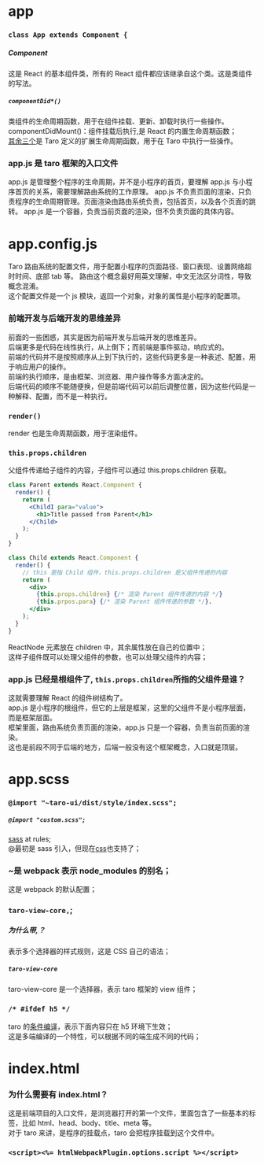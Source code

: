 # app

### `class App extends Component {`

##### Component

这是 React 的基本组件类，所有的 React 组件都应该继承自这个类。这是类组件的写法。

##### `componentDid*()`

类组件的生命周期函数，用于在组件挂载、更新、卸载时执行一些操作。  
componentDidMount()：组件挂载后执行,是 React 的内置生命周期函数；  
[其余三个](https://docs.taro.zone/en/docs/react-page/#componentdidshow-)是 Taro 定义的扩展生命周期函数，用于在 Taro 中执行一些操作。

### app.js 是 taro 框架的入口文件

app.js 是管理整个程序的生命周期，并不是小程序的首页，要理解 app.js 与小程序首页的关系，需要理解路由系统的工作原理。
app.js 不负责页面的渲染，只负责程序的生命周期管理。页面渲染由路由系统负责，包括首页，以及各个页面的跳转。
app.js 是一个容器，负责当前页面的渲染，但不负责页面的具体内容。

# app.config.js

Taro 路由系统的配置文件，用于配置小程序的页面路径、窗口表现、设置网络超时时间、底部 tab 等。
路由这个概念最好用英文理解，中文无法区分词性，导致概念混淆。  
这个配置文件是一个 js 模块，返回一个对象，对象的属性是小程序的配置项。

### 前端开发与后端开发的思维差异

前面的一些困惑，其实是因为前端开发与后端开发的思维差异。  
后端更多是代码在线性执行，从上倒下；而前端是事件驱动，响应式的。  
前端的代码并不是按照顺序从上到下执行的，这些代码更多是一种表述、配置，用于响应用户的操作。  
前端的执行顺序，是由框架、浏览器、用户操作等多方面决定的。  
后端代码的顺序不能随便换，但是前端代码可以前后调整位置，因为这些代码是一种解释、配置，而不是一种执行。

### `render()`

render 也是生命周期函数，用于渲染组件。

### `this.props.children`

父组件传递给子组件的内容，子组件可以通过 this.props.children 获取。

```jsx
class Parent extends React.Component {
  render() {
    return (
      <ChildI para="value">
        <h1>Title passed from Parent</h1>
      </Child>
    );
  }
}

class Child extends React.Component {
  render() {
    // this 是指 Child 组件，this.props.children 是父组件传递的内容
    return (
      <div>
        {this.props.children} {/* 渲染 Parent 组件传递的内容 */}
        {this.prpos.para} {/* 渲染 Parent 组件传递的参数 */}.
      </div>
    );
  }
}
```

ReactNode 元素放在 children 中，其余属性放在自己的位置中；  
这样子组件既可以处理父组件的参数，也可以处理父组件的内容；

### app.js 已经是根组件了, `this.props.children`所指的父组件是谁？

这就需要理解 React 的组件树结构了。  
app.js 是小程序的根组件，但它的上层是框架，这里的父组件不是小程序层面，而是框架层面。  
框架里面，路由系统负责页面的渲染，app.js 只是一个容器，负责当前页面的渲染。  
这也是前段不同于后端的地方，后端一般没有这个框架概念，入口就是顶层。

# app.scss

### `@import "~taro-ui/dist/style/index.scss";`

##### `@import "custom.scss";`

[sass](https://sass-lang.com/documentation/at-rules/) at rules;  
@最初是 sass 引入，但现在[css](https://developer.mozilla.org/en-US/docs/Web/CSS/@charset)也支持了；

### ~是 webpack 表示 node_modules 的别名；

这是 webpack 的默认配置；

### `taro-view-core,`;

##### 为什么带,？

表示多个选择器的样式规则，这是 CSS 自己的语法；

##### `taro-view-core`

taro-view-core 是一个选择器，表示 taro 框架的 view 组件；

### `/* #ifdef h5 */`

taro 的[条件编译](https://docs.taro.zone/docs/3.x/envs)，表示下面内容只在 h5 环境下生效；  
这是多端编译的一个特性，可以根据不同的端生成不同的代码；

# index.html

### 为什么需要有 index.html？

这是前端项目的入口文件，是浏览器打开的第一个文件，里面包含了一些基本的标签，比如 html、head、body、title、meta 等。  
对于 taro 来讲，是程序的挂载点，taro 会把程序挂载到这个文件中。

### `<script><%= htmlWebpackPlugin.options.script %></script>`
